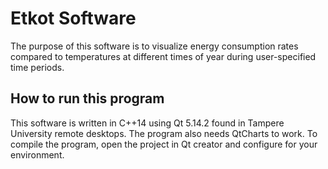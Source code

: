# Etkot Software

The purpose of this software is to visualize energy consumption rates compared to temperatures at different times of year during user-specified time periods.

## How to run this program
This software is written in C++14 using Qt 5.14.2 found in Tampere University remote desktops. The program also needs QtCharts to work. To compile the program, open the project in Qt creator and configure for your environment.
